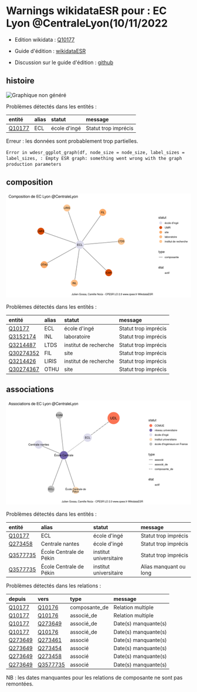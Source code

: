 Warnings wikidataESR pour : EC Lyon @CentraleLyon(10/11/2022
================

- Edition wikidata : [Q10177](https://www.wikidata.org/wiki/Q10177)
- Guide d'édition : [wikidataESR](https://github.com/cpesr/wikidataESR/)

- Discussion sur le guide d'édition : [github](https://github.com/cpesr/wikidataESR/issues)



## histoire 

![Graphique non généré](Q10177-histoire.png) 

Problèmes détectés dans les entités :

|entité                                         |alias |statut       |message              |
|:----------------------------------------------|:-----|:------------|:--------------------|
|[Q10177](https://www.wikidata.org/wiki/Q10177) |ECL   |école d'ingé |Statut trop imprécis |

 


Erreur : les données sont probablement trop partielles.
```
Error in wdesr_ggplot_graph(df, node_size = node_size, label_sizes = label_sizes, : Empty ESR graph: something went wrong with the graph production parameters

``` 



## composition 

![Graphique non généré](Q10177-composition.png) 

Problèmes détectés dans les entités :

|entité                                               |alias |statut                |message              |
|:----------------------------------------------------|:-----|:---------------------|:--------------------|
|[Q10177](https://www.wikidata.org/wiki/Q10177)       |ECL   |école d'ingé          |Statut trop imprécis |
|[Q3152174](https://www.wikidata.org/wiki/Q3152174)   |INL   |laboratoire           |Statut trop imprécis |
|[Q3214487](https://www.wikidata.org/wiki/Q3214487)   |LTDS  |institut de recherche |Statut trop imprécis |
|[Q30274352](https://www.wikidata.org/wiki/Q30274352) |FIL   |site                  |Statut trop imprécis |
|[Q3214426](https://www.wikidata.org/wiki/Q3214426)   |LIRIS |institut de recherche |Statut trop imprécis |
|[Q30274367](https://www.wikidata.org/wiki/Q30274367) |OTHU  |site                  |Statut trop imprécis |

 



## associations 

![Graphique non généré](Q10177-associations.png) 

Problèmes détectés dans les entités :

|entité                                             |alias                   |statut                 |message                |
|:--------------------------------------------------|:-----------------------|:----------------------|:----------------------|
|[Q10177](https://www.wikidata.org/wiki/Q10177)     |ECL                     |école d'ingé           |Statut trop imprécis   |
|[Q273458](https://www.wikidata.org/wiki/Q273458)   |Centrale nantes         |école d'ingé           |Statut trop imprécis   |
|[Q3577735](https://www.wikidata.org/wiki/Q3577735) |École Centrale de Pékin |institut universitaire |Statut trop imprécis   |
|[Q3577735](https://www.wikidata.org/wiki/Q3577735) |École Centrale de Pékin |institut universitaire |Alias manquant ou long |

Problèmes détectés dans les relations :

|depuis                                           |vers                                               |type          |message              |
|:------------------------------------------------|:--------------------------------------------------|:-------------|:--------------------|
|[Q10177](https://www.wikidata.org/wiki/Q10177)   |[Q10176](https://www.wikidata.org/wiki/Q10176)     |composante_de |Relation multiple    |
|[Q10177](https://www.wikidata.org/wiki/Q10177)   |[Q10176](https://www.wikidata.org/wiki/Q10176)     |associé_de    |Relation multiple    |
|[Q10177](https://www.wikidata.org/wiki/Q10177)   |[Q273649](https://www.wikidata.org/wiki/Q273649)   |associé_de    |Date(s) manquante(s) |
|[Q10177](https://www.wikidata.org/wiki/Q10177)   |[Q10176](https://www.wikidata.org/wiki/Q10176)     |associé_de    |Date(s) manquante(s) |
|[Q273649](https://www.wikidata.org/wiki/Q273649) |[Q273461](https://www.wikidata.org/wiki/Q273461)   |associé       |Date(s) manquante(s) |
|[Q273649](https://www.wikidata.org/wiki/Q273649) |[Q273454](https://www.wikidata.org/wiki/Q273454)   |associé       |Date(s) manquante(s) |
|[Q273649](https://www.wikidata.org/wiki/Q273649) |[Q273458](https://www.wikidata.org/wiki/Q273458)   |associé       |Date(s) manquante(s) |
|[Q273649](https://www.wikidata.org/wiki/Q273649) |[Q3577735](https://www.wikidata.org/wiki/Q3577735) |associé       |Date(s) manquante(s) |

NB : les dates manquantes pour les relations de composante ne sont pas remontées. 


